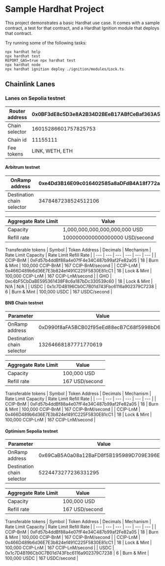 # Sample Hardhat Project

This project demonstrates a basic Hardhat use case. It comes with a sample contract, a test for that contract, and a Hardhat Ignition module that deploys that contract.

Try running some of the following tasks:

```shell
npx hardhat help
npx hardhat test
REPORT_GAS=true npx hardhat test
npx hardhat node
npx hardhat ignition deploy ./ignition/modules/Lock.ts
```

## Chainlink Lanes

 ### Lanes on Sepolia testnet

| Router address | 0x0BF3dE8c5D3e8A2B34D2BEeB17ABfCeBaf363A59 |
| ---            | ---                                        |
| Chain selector | 16015286601757825753                       |
| Chain id       | 11155111                                   |
| Fee tokens     | LINK, WETH, ETH                            |

#### Arbitrum testnet

| OnRamp address             | 0xe4Dd3B16E09c016402585a8aDFdB4A18f772a07e |
| ---                        | ---                                        |
| Destination chain selector | 3478487238524512106                        |

| Aggregate Rate Limit | Value                          |
| ---                  | ---                            |
| Capacity             | 1,000,000,000,000,000,000 USD  |
| Refill rate          | 1000000000000000000 USD/second |

Transferable tokens
| Symbol   | Token Address                              | Decimals | Mechanism   | Rate Limit Capacity | Rate Limit Refill Rate |
| ---      | ---                                        | ---      | ---         | ---                 | ---                    |
| CCIP-BnM | 0xFd57b4ddBf88a4e07fF4e34C487b99af2Fe82a05 | 18       | Burn & Mint | 100,000 CCIP-BnM    | 167 CCIP-BnM/second    |
| CCIP-LnM | 0x466D489b6d36E7E3b824ef491C225F5830E81cC1 | 18       | Lock & Mint | 100,000 CCIP-LnM    | 167 CCIP-LnM/second    |
| GHO      | 0xc4bF5CbDaBE595361438F8c6a187bDc330539c60 | 18       | Lock & Mint | N/A                 | N/A                    |
| USDC     | 0x1c7D4B196Cb0C7B01d743Fbc6116a902379C7238 | 6        | Burn & Mint | 100,000 USDC        | 167 USDC/second        |

#### BNB Chain testnet

| Parameter                  | Value                                      |
| ---                        | ---                                        |
| OnRamp address             | 0xD990f8aFA5BCB02f95eEd88ecB7C68f5998bD618 |
| Destination chain selector | 13264668187771770619                       |

| Aggregate Rate Limit | Value          |
| ---                  | ---            |
| Capacity             | 100,000 USD    |
| Refill rate          | 167 USD/second |

Transferable tokens
| Symbol   | Token Address                              | Decimals | Mechanism   | Rate Limit Capacity | Rate Limit Refill Rate |
| ---      | ---                                        | ---      | ---         | ---                 | ---                    |
| CCIP-BnM | 0xFd57b4ddBf88a4e07fF4e34C487b99af2Fe82a05 | 18       | Burn & Mint | 100,000 CCIP-BnM    | 167 CCIP-BnM/second    |
| CCIP-LnM | 0x466D489b6d36E7E3b824ef491C225F5830E81cC1 | 18       | Lock & Mint | 100,000 CCIP-LnM    | 167 CCIP-LnM/second    |



#### Optimism Sepolia testnet

| Parameter                  | Value                                      |
| ---                        | ---                                        |
| OnRamp address             | 0x69CaB5A0a08a12BaFD8f5B195989D709E396Ed4d |
| Destination chain selector | 5224473277236331295                        |

| Aggregate Rate Limit | Value          |
| ---                  | ---            |
| Capacity             | 100,000 USD    |
| Refill rate          | 167 USD/second |

Transferable tokens
| Symbol   | Token Address                              | Decimals | Mechanism   | Rate Limit Capacity | Rate Limit Refill Rate |
| ---      | ---                                        | ---      | ---         | ---                 | ---                    |
| CCIP-BnM | 0xFd57b4ddBf88a4e07fF4e34C487b99af2Fe82a05 | 18       | Burn & Mint | 100,000 CCIP-BnM    | 167 CCIP-BnM/second    |
| CCIP-LnM | 0x466D489b6d36E7E3b824ef491C225F5830E81cC1 | 18       | Lock & Mint | 100,000 CCIP-LnM    | 167 CCIP-LnM/second    |
| USDC     | 0x1c7D4B196Cb0C7B01d743Fbc6116a902379C7238 | 6        | Burn & Mint | 100,000 USDC        | 167 USDC/second        |
